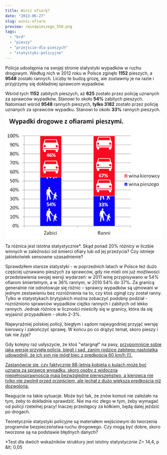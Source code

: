```yaml
---
title: Winić ofiarę?
date: "2013-06-27"
slug: winic-ofiare
preview: /winapieszego_550.png
tags:
  - "brd"
  - "pieszy"
  - "przejscie-dla-pieszych"
  - "statystyki-policyjne"
---
```

Policja udostępnia na swojej stronie statystyki wypadków w ruchu drogowym. Według nich w 2012 roku w Polsce zginęło **1152** pieszych, a **9548** zostało rannych. Liczby te budzą grozę, ale zostawmy je na razie i przyjrzymy się dokładniej sprawcom wypadków.

Wśród tych **1152** zabitych pieszych, aż **625** zostało przez policję uznanych za sprawców wypadków. Stanowi to około **54%** zabitych pieszych. Natomiast wśród **9548** rannych pieszych, **tylko 3182** zostało przez policję uznanych za sprawców wypadku. Stanowi to około **33%** rannych pieszych.

![Alt text](/images/winapieszego_550.png)

Ta różnica jest istotna statystycznie*. Skąd ponad 20% różnicy w liczbie winnych w zależności od śmierci ofiary lub od jej przeżycia? Czy istnieje jakiekolwiek sensowne uzasadnienie?

Sprawdziłem starsze statystyki - w poprzednich latach w Polsce też dużo częściej uznawano pieszych za sprawców, gdy nie mieli oni już możliwości przedstawienia swojej wersji wydarzeń: w 2011 winę przypisywano w 54% ofiarom śmiertelnym, a w 36% rannym, w 2010 54% do 37%. Za granicą generalnie nie odnotowuje się różnic – sprawcy wypadków są ujmowani w jednym zestawieniu bez rozróżnienia na to, czy ktoś zginął czy został ranny. Tylko w statystykach brytyjskich można zobaczyć podobny podział - rozróżniono sprawców wypadków ciężko rannych i zabitych od lekko rannych. Jednak różnice w liczności mieściły się w granicy, która da się wyjaśnić przypadkiem - około 2-3%.

Najwyraźniej polskiej policji, biegłym i sądom najwygodniej przyjąć wersję kierowcy i zakończyć sprawę. W końcu po co drążyć temat, skoro pieszy i tak nie żyje?

Gdy kolejny raz usłyszycie, że ktoś "wtargnął" na pasy, [przypomnijcie sobie jaką wersję przyjęła policja, biegli i sąd, zanim rodzice zabitego nastolatka udowodnili, że ich syn nie mógł biec z prędkością 60 km/h (!).](https://tvn24.pl/polska/dziecko-nie-biega-szybciej-niz-usain-bolt-kierowca-skazany-ra191444-3531503)

[Zastanówcie się, czy faktycznie 88-letnia kobieta o kulach może być uznana za sprawcę wypadku, skoro osoby z widoczną niepełnosprawnością mają bezwzględne pierwszeństwo, a kierowca nie tylko nie zwolnił przed przejściem, ale jechał z dużo większą prędkością niż dozwolona.](https://radom.wyborcza.pl/radom/7,48201,13772357,staruszka-o-kulach-pod-kolami-biegly-winna-wtargnela.html)

Reagujcie na takie sytuacje. Może być tak, że znów komuś nie zależało na tym, żeby to dokładnie sprawdzić. Nie ma nic złego w tym, żeby wymagać od policji rzetelnej pracy! Inaczej przestępcy za kółkiem, będą dalej jeździć po drogach.

Teoretycznie statystyki policyjne są materiałem wejściowym do tworzenia programów bezpieczeństwa ruchu drogowego. Czy mogą być dobre, skoro tworzone są na podstawie błędnych danych?

*Test dla dwóch wskaźników struktury jest istotny statystycznie Z= 14,4, p &amp;lt; 0,05
